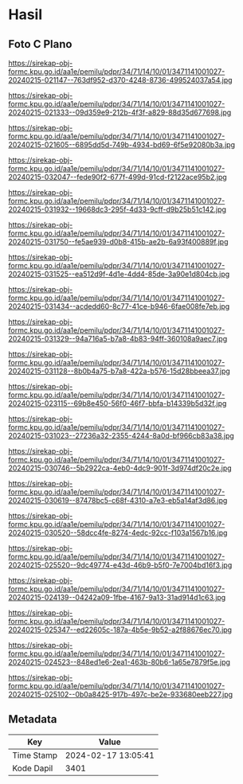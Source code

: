 # Hasil

## Foto C Plano

https://sirekap-obj-formc.kpu.go.id/aa1e/pemilu/pdpr/34/71/14/10/01/3471141001027-20240215-021147--763df952-d370-4248-8736-499524037a54.jpg

https://sirekap-obj-formc.kpu.go.id/aa1e/pemilu/pdpr/34/71/14/10/01/3471141001027-20240215-021333--09d359e9-212b-4f3f-a829-88d35d677698.jpg

https://sirekap-obj-formc.kpu.go.id/aa1e/pemilu/pdpr/34/71/14/10/01/3471141001027-20240215-021605--6895dd5d-749b-4934-bd69-6f5e92080b3a.jpg

https://sirekap-obj-formc.kpu.go.id/aa1e/pemilu/pdpr/34/71/14/10/01/3471141001027-20240215-032047--fede90f2-677f-499d-91cd-f2122ace95b2.jpg

https://sirekap-obj-formc.kpu.go.id/aa1e/pemilu/pdpr/34/71/14/10/01/3471141001027-20240215-031932--19668dc3-295f-4d33-9cff-d9b25b51c142.jpg

https://sirekap-obj-formc.kpu.go.id/aa1e/pemilu/pdpr/34/71/14/10/01/3471141001027-20240215-031750--fe5ae939-d0b8-415b-ae2b-6a93f400889f.jpg

https://sirekap-obj-formc.kpu.go.id/aa1e/pemilu/pdpr/34/71/14/10/01/3471141001027-20240215-031525--ea512d9f-4d1e-4dd4-85de-3a90e1d804cb.jpg

https://sirekap-obj-formc.kpu.go.id/aa1e/pemilu/pdpr/34/71/14/10/01/3471141001027-20240215-031434--acdedd60-8c77-41ce-b946-6fae008fe7eb.jpg

https://sirekap-obj-formc.kpu.go.id/aa1e/pemilu/pdpr/34/71/14/10/01/3471141001027-20240215-031329--94a716a5-b7a8-4b83-94ff-360108a9aec7.jpg

https://sirekap-obj-formc.kpu.go.id/aa1e/pemilu/pdpr/34/71/14/10/01/3471141001027-20240215-031128--8b0b4a75-b7a8-422a-b576-15d28bbeea37.jpg

https://sirekap-obj-formc.kpu.go.id/aa1e/pemilu/pdpr/34/71/14/10/01/3471141001027-20240215-023115--69b8e450-56f0-46f7-bbfa-b14339b5d32f.jpg

https://sirekap-obj-formc.kpu.go.id/aa1e/pemilu/pdpr/34/71/14/10/01/3471141001027-20240215-031023--27236a32-2355-4244-8a0d-bf966cb83a38.jpg

https://sirekap-obj-formc.kpu.go.id/aa1e/pemilu/pdpr/34/71/14/10/01/3471141001027-20240215-030746--5b2922ca-4eb0-4dc9-901f-3d974df20c2e.jpg

https://sirekap-obj-formc.kpu.go.id/aa1e/pemilu/pdpr/34/71/14/10/01/3471141001027-20240215-030619--87478bc5-c68f-4310-a7e3-eb5a14af3d86.jpg

https://sirekap-obj-formc.kpu.go.id/aa1e/pemilu/pdpr/34/71/14/10/01/3471141001027-20240215-030520--58dcc4fe-8274-4edc-92cc-f103a1567b16.jpg

https://sirekap-obj-formc.kpu.go.id/aa1e/pemilu/pdpr/34/71/14/10/01/3471141001027-20240215-025520--9dc49774-e43d-46b9-b5f0-7e7004bd16f3.jpg

https://sirekap-obj-formc.kpu.go.id/aa1e/pemilu/pdpr/34/71/14/10/01/3471141001027-20240215-024139--04242a09-1fbe-4167-9a13-31ad914d1c63.jpg

https://sirekap-obj-formc.kpu.go.id/aa1e/pemilu/pdpr/34/71/14/10/01/3471141001027-20240215-025347--ed22605c-187a-4b5e-9b52-a2f88676ec70.jpg

https://sirekap-obj-formc.kpu.go.id/aa1e/pemilu/pdpr/34/71/14/10/01/3471141001027-20240215-024523--848ed1e6-2ea1-463b-80b6-1a65e7879f5e.jpg

https://sirekap-obj-formc.kpu.go.id/aa1e/pemilu/pdpr/34/71/14/10/01/3471141001027-20240215-025102--0b0a8425-917b-497c-be2e-933680eeb227.jpg


## Metadata

| Key        | Value               |
| ---------- | ------------------- |
| Time Stamp | 2024-02-17 13:05:41 |
| Kode Dapil | 3401                |



